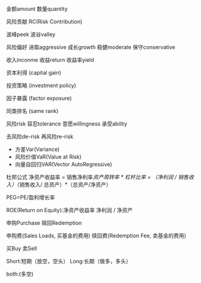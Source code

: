 
金额amount
数量quantity


风险贡献
RC(Risk Contribution)



波峰peek
波谷valley

风险偏好
进取aggressive
成长growth
稳健moderate
保守conservative


收入inconme
收益return
收益率yield


资本利得
(capital gain)

投资策略
(investment policy)

因子暴露
(factor exposure)

同类排名
(same rank)

风险risk
容忍tolerance
意愿willingness
承受ability

去风险de-risk
再风险re-risk




- 方差Var(Variance)
- 风险价值VaR(Value at Risk)
- 向量自回归VAR(Vector AutoRegressive)





杜邦公式
净资产收益率 = 销售净利率*资产周转率 * 杠杆比率 = （净利润 / 销售收入）*（销售收入/ 总资产）*（总资产/净资产）


PEG=PE/盈利增长率

ROE(Return on Equity):净资产收益率
净利润 / 净资产



申购Purchase
赎回Redemption


申购费(Sales Loads, 买基金的费用)
赎回费(Redemption Fee, 卖基金的费用)





买Buy
卖Sell

Short:短期（放空，空头）
Long:长期（做多，多头）

both:(多空)
